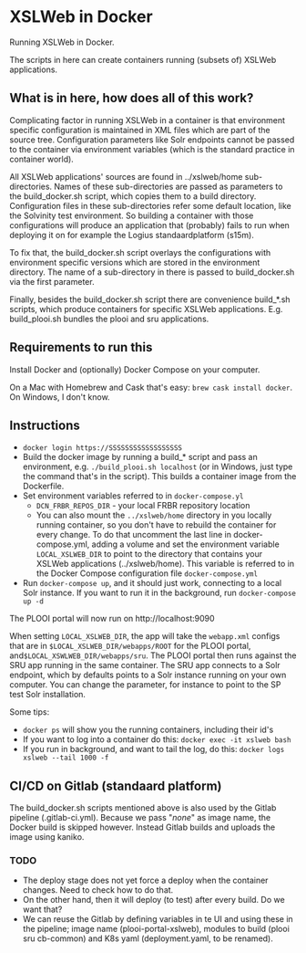 
# XSLWeb in Docker

Running XSLWeb in Docker.

The scripts in here can create containers running (subsets of) XSLWeb applications.

## What is in here, how does all of this work?

Complicating factor in running XSLWeb in a container is that environment specific configuration is
maintained in XML files which are part of the source tree. Configuration parameters like Solr endpoints
cannot be passed to the container via environment variables (which is the standard practice in container
world).

All XSLWeb applications' sources are found in ../xslweb/home sub-directories. Names of these
sub-directories are passed as parameters to the build_docker.sh script, which copies them to a build
directory. Configuration files in these sub-directories refer some default location, like the Solvinity
test environment. So building a container with those configurations will produce an application that
(probably) fails to run when deploying it on for example the Logius standaardplatform (s15m).

To fix that, the build_docker.sh script overlays the configurations with environment specific versions
which are stored in the environment directory. The name of a sub-directory in there is passed to
build_docker.sh via the first parameter.

Finally, besides the build_docker.sh script there are convenience build_*.sh scripts, which produce
containers for specific XSLWeb applications. E.g. build_plooi.sh bundles the plooi and sru applications.

## Requirements to run this

Install Docker and (optionally) Docker Compose on your computer.

On a Mac with Homebrew and Cask that's easy: `brew cask install docker`. On Windows, I don't know.

## Instructions

* `docker login https://SSSSSSSSSSSSSSSSSS`
* Build the docker image by running a build_* script and pass an environment,
  e.g. `./build_plooi.sh localhost` (or in Windows, just type the command that's in the script).
  This builds a container image from the Dockerfile.
* Set environment variables referred to in `docker-compose.yl`
  * `DCN_FRBR_REPOS_DIR` - your local FRBR repository location 
  * You can also mount the `../xslweb/home` directory in you locally running container, so you don't have to
    rebuild the container for every change. To do that uncomment the last line in docker-compose.yml,
    adding a volume and set the environment variable `LOCAL_XSLWEB_DIR` to point to the directory that
    contains your XSLWeb applications (../xslweb/home). This variable is referred to in the Docker Compose
    configuration file `docker-compose.yml`
* Run `docker-compose up`, and it should just work, connecting to a local Solr instance.
  If you want to run it in the background, run `docker-compose up -d`

The PLOOI portal will now run on http://localhost:9090 

When setting `LOCAL_XSLWEB_DIR`, the app will take the `webapp.xml` configs that are in `$LOCAL_XSLWEB_DIR/webapps/ROOT` for the PLOOI portal, and`$LOCAL_XSWLWEB_DIR/webapps/sru`. The PLOOI portal then runs against the SRU app running in the same container. The SRU app connects to a Solr endpoint, which by defaults points to a Solr instance running on your own computer. You can change the parameter, for instance to point to the SP test Solr installation. 

Some tips:
* `docker ps` will show you the running containers, including their id's
* If you want to log into a container do this: `docker exec -it xslweb bash`
* If you run in background, and want to tail the log, do this: `docker logs xslweb --tail 1000 -f`

## CI/CD on Gitlab (standaard platform)

The build_docker.sh scripts mentioned above is also used by the Gitlab pipeline (.gitlab-ci.yml).
Because we pass "_none_" as image name, the Docker build is skipped however. Instead Gitlab builds and
uploads the image using kaniko.

### TODO

* The deploy stage does not yet force a deploy when the container changes. Need to check how to do that.
* On the other hand, then it will deploy (to test) after every build. Do we want that?
* We can reuse the Gitlab by defining variables in te UI and using these in the pipeline; image name
  (plooi-portal-xslweb), modules to build (plooi sru cb-common) and K8s yaml (deployment.yaml, to be
  renamed).
